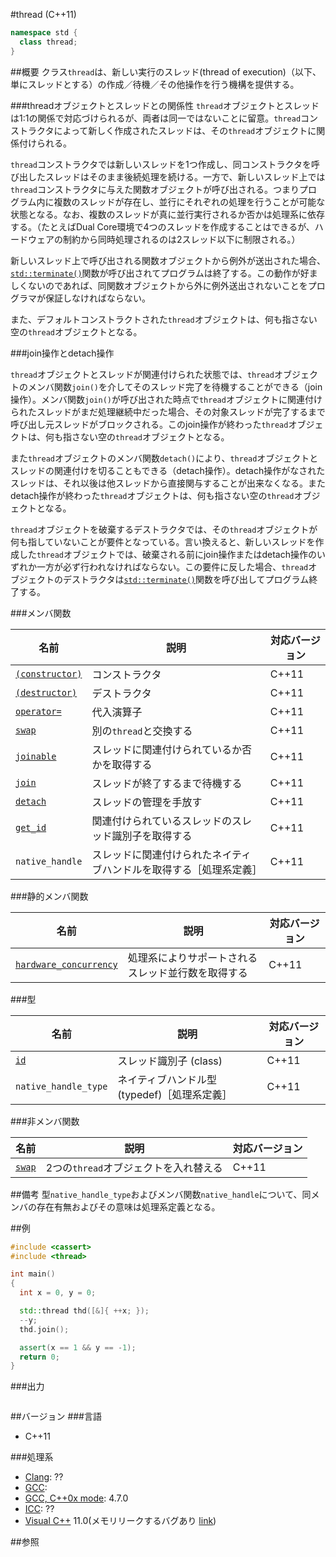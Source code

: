 #thread (C++11)
```cpp
namespace std {
  class thread;
}
```

##概要
クラス`thread`は、新しい実行のスレッド(thread of execution)（以下、単にスレッドとする）の作成／待機／その他操作を行う機構を提供する。

###threadオブジェクトとスレッドとの関係性
`thread`オブジェクトとスレッドは1:1の関係で対応づけられるが、両者は同一ではないことに留意。`thread`コンストラクタによって新しく作成されたスレッドは、その`thread`オブジェクトに関係付けられる。

`thread`コンストラクタでは新しいスレッドを1つ作成し、同コンストラクタを呼び出したスレッドはそのまま後続処理を続ける。一方で、新しいスレッド上では`thread`コンストラクタに与えた関数オブジェクトが呼び出される。つまりプログラム内に複数のスレッドが存在し、並行にそれぞれの処理を行うことが可能な状態となる。なお、複数のスレッドが真に並行実行されるか否かは処理系に依存する。（たとえばDual Core環境で4つのスレッドを作成することはできるが、ハードウェアの制約から同時処理されるのは2スレッド以下に制限される。）

新しいスレッド上で呼び出される関数オブジェクトから例外が送出された場合、[`std::terminate()`](/reference/exception/terminate.md)関数が呼び出されてプログラムは終了する。この動作が好ましくないのであれば、同関数オブジェクトから外に例外送出されないことをプログラマが保証しなければならない。

また、デフォルトコンストラクトされた`thread`オブジェクトは、何も指さない空の`thread`オブジェクトとなる。

###join操作とdetach操作

`thread`オブジェクトとスレッドが関連付けられた状態では、`thread`オブジェクトのメンバ関数`join()`を介してそのスレッド完了を待機することができる（join操作）。メンバ関数`join()`が呼び出された時点で`thread`オブジェクトに関連付けられたスレッドがまだ処理継続中だった場合、その対象スレッドが完了するまで呼び出し元スレッドがブロックされる。このjoin操作が終わった`thread`オブジェクトは、何も指さない空の`thread`オブジェクトとなる。

また`thread`オブジェクトのメンバ関数`detach()`により、`thread`オブジェクトとスレッドの関連付けを切ることもできる（detach操作）。detach操作がなされたスレッドは、それ以後は他スレッドから直接関与することが出来なくなる。またdetach操作が終わった`thread`オブジェクトは、何も指さない空の`thread`オブジェクトとなる。

`thread`オブジェクトを破棄するデストラクタでは、その`thread`オブジェクトが何も指していないことが要件となっている。言い換えると、新しいスレッドを作成した`thread`オブジェクトでは、破棄される前にjoin操作またはdetach操作のいずれか一方が必ず行われなければならない。この要件に反した場合、`thread`オブジェクトのデストラクタは[`std::terminate()`](/reference/exception/terminate.md)関数を呼び出してプログラム終了する。

###メンバ関数

| 名前 | 説明 | 対応バージョン |
|---------------------------------------|--------------------------------------------------------------------|-------|
| [`(constructor)`](./thread/thread.md) | コンストラクタ | C++11 |
| [`(destructor)`](./thread/-thread.md) | デストラクタ | C++11 |
| [`operator=`](./thread/op_assign.md)  | 代入演算子 | C++11 |
| [`swap`](./thread/swap.md)            | 別の`thread`と交換する | C++11 |
| [`joinable`](./thread/joinable.md)    | スレッドに関連付けられているか否かを取得する | C++11 |
| [`join`](./thread/join.md)            | スレッドが終了するまで待機する | C++11 |
| [`detach`](./thread/detach.md)        | スレッドの管理を手放す | C++11 |
| [`get_id`](./thread/get_id.md)        | 関連付けられているスレッドのスレッド識別子を取得する | C++11 |
| `native_handle`                       | スレッドに関連付けられたネイティブハンドルを取得する［処理系定義］ | C++11 |


###静的メンバ関数

| 名前 | 説明 | 対応バージョン |
|------------------------------------------------------------|----------------------------------------------------|-------|
| [`hardware_concurrency`](./thread/hardware_concurrency.md) | 処理系によりサポートされるスレッド並行数を取得する | C++11 |


###型

| 名前 | 説明 | 対応バージョン |
|------------------------|----------------------------------------------|-------|
| [`id`](./thread/id.md) | スレッド識別子 (class) | C++11 |
| `native_handle_type`   | ネイティブハンドル型 (typedef)［処理系定義］ | C++11 |


###非メンバ関数

| 名前 | 説明 | 対応バージョン |
|---------------------------------|---------------------------------------|-------|
| [`swap`](./thread/swap_free.md) | 2つの`thread`オブジェクトを入れ替える | C++11 |


##備考
型`native_handle_type`およびメンバ関数`native_handle`について、同メンバの存在有無およびその意味は処理系定義となる。


##例
```cpp
#include <cassert>
#include <thread>

int main()
{
  int x = 0, y = 0;

  std::thread thd([&]{ ++x; });
  --y;
  thd.join();

  assert(x == 1 && y == -1);
  return 0;
}
```

###出力
```
```

##バージョン
###言語
- C++11


###処理系
- [Clang](/implementation#clang.md): ??
- [GCC](/implementation#gcc.md): 
- [GCC, C++0x mode](/implementation#gcc.md): 4.7.0
- [ICC](/implementation#icc.md): ??
- [Visual C++](/implementation#visual_cpp.md) 11.0(メモリリークするバグあり [link](http://stackoverflow.com/questions/14238670/is-this-a-big-bug-of-microsofts-implementation-of-stdthread))

##参照


